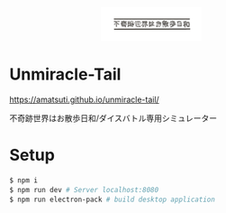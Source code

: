 <p align="center">
  <a href="https://amatsuti.github.io/unmiracle-tail/" target="_blank">
    <img width="180" src="https://raw.githubusercontent.com/Amatsuti/unmiracle-tail/master/src/.vuepress/assets/hero.png" alt="logo">
  </a>
</p>

# Unmiracle-Tail

https://amatsuti.github.io/unmiracle-tail/

不奇跡世界はお散歩日和/ダイスバトル専用シミュレーター

# Setup

```sh
$ npm i
$ npm run dev # Server localhost:8080
$ npm run electron-pack # build desktop application
```
